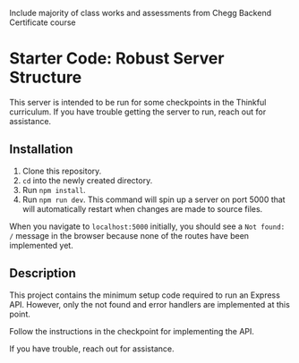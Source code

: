 Include majority of class works and assessments from Chegg Backend Certificate course

# Starter Code: Robust Server Structure

This server is intended to be run for some checkpoints in the Thinkful curriculum. If you have trouble getting the server to run, reach out for assistance.

## Installation

1. Clone this repository.
1. `cd` into the newly created directory.
1. Run `npm install`.
1. Run `npm run dev`. This command will spin up a server on port 5000 that will automatically restart when changes are made to source files.

When you navigate to `localhost:5000` initially, you should see a `Not found: /` message in the browser because none of the routes have been implemented yet.

## Description

This project contains the minimum setup code required to run an Express API. However, only the not found and error handlers are implemented at this point.

Follow the instructions in the checkpoint for implementing the API.

If you have trouble, reach out for assistance.
